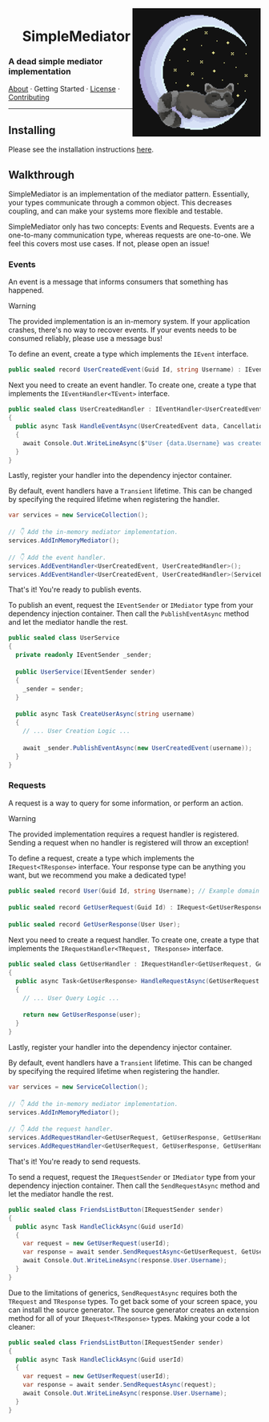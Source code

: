 <img align="right" width="256" height="256" src="Assets/Logo.png">

<div id="user-content-toc">
  <ul align="center" style="list-style: none;">
    <summary>
      <h1>SimpleMediator</h1>
    </summary>
  </ul>
</div>

### A dead simple mediator implementation

[About](readme.md) · Getting Started · [License](license.txt) · [Contributing](contributing.md)

---

## Installing

Please see the installation instructions [here](readme.md#Installing).

## Walkthrough

SimpleMediator is an implementation of the mediator pattern.
Essentially, your types communicate through a common object.
This decreases coupling, and can make your systems more flexible and testable.

SimpleMediator only has two concepts: Events and Requests.
Events are a one-to-many communication type, whereas requests are one-to-one.
We feel this covers most use cases. If not, please open an issue!

### Events

An event is a message that informs consumers that something has happened.

> [!WARNING]
> The provided implementation is an in-memory system.
> If your application crashes, there's no way to recover events.
> If your events needs to be consumed reliably, please use a message bus!

To define an event, create a type which implements the `IEvent` interface.

```csharp
public sealed record UserCreatedEvent(Guid Id, string Username) : IEvent;
```

Next you need to create an event handler.
To create one, create a type that implements the `IEventHandler<TEvent>` interface.

```csharp
public sealed class UserCreatedHandler : IEventHandler<UserCreatedEvent>
{
  public async Task HandleEventAsync(UserCreatedEvent data, CancellationToken _)
  {
    await Console.Out.WriteLineAsync($"User {data.Username} was created");
  }
}
```

Lastly, register your handler into the dependency injector container.

By default, event handlers have a `Transient` lifetime.
This can be changed by specifying the required lifetime when registering the handler.

```csharp
var services = new ServiceCollection();

// 👇 Add the in-memory mediator implementation.
services.AddInMemoryMediator();

// 👇 Add the event handler.
services.AddEventHandler<UserCreatedEvent, UserCreatedHandler>();
services.AddEventHandler<UserCreatedEvent, UserCreatedHandler>(ServiceLifetime.Scoped); // Custom lifetime
```

That's it! You're ready to publish events.

To publish an event, request the `IEventSender` or `IMediator` type from your dependency injection container.
Then call the `PublishEventAsync` method and let the mediator handle the rest.

```csharp
public sealed class UserService
{
  private readonly IEventSender _sender;

  public UserService(IEventSender sender)
  {
    _sender = sender;
  }

  public async Task CreateUserAsync(string username)
  {
    // ... User Creation Logic ...

    await _sender.PublishEventAsync(new UserCreatedEvent(username));
  }
}
```

### Requests

A request is a way to query for some information, or perform an action.

> [!WARNING]
> The provided implementation requires a request handler is registered.
> Sending a request when no handler is registered will throw an exception!

To define a request, create a type which implements the `IRequest<TResponse>` interface.
Your response type can be anything you want, but we recommend you make a dedicated type!

```csharp
public sealed record User(Guid Id, string Username); // Example domain model

public sealed record GetUserRequest(Guid Id) : IRequest<GetUserResponse>;

public sealed record GetUserResponse(User User);
```

Next you need to create a request handler.
To create one, create a type that implements the `IRequestHandler<TRequest, TResponse>` interface.

```csharp
public sealed class GetUserHandler : IRequestHandler<GetUserRequest, GetUserResponse>
{
  public async Task<GetUserResponse> HandleRequestAsync(GetUserRequest request, CancellationToken _)
  {
    // ... User Query Logic ...

    return new GetUserResponse(user);
  }
}
```

Lastly, register your handler into the dependency injector container.

By default, event handlers have a `Transient` lifetime.
This can be changed by specifying the required lifetime when registering the handler.

```csharp
var services = new ServiceCollection();

// 👇 Add the in-memory mediator implementation.
services.AddInMemoryMediator();

// 👇 Add the request handler.
services.AddRequestHandler<GetUserRequest, GetUserResponse, GetUserHandler>();
services.AddRequestHandler<GetUserRequest, GetUserResponse, GetUserHandler>(ServiceLifetime.Scoped); // Custom lifetime
```

That's it! You're ready to send requests.

To send a request, request the `IRequestSender` or `IMediator` type from your dependency injection container.
Then call the `SendRequestAsync` method and let the mediator handle the rest.

```csharp
public sealed class FriendsListButton(IRequestSender sender)
{
  public async Task HandleClickAsync(Guid userId)
  {
    var request = new GetUserRequest(userId);
    var response = await sender.SendRequestAsync<GetUserRequest, GetUserResponse>(request);
    await Console.Out.WriteLineAsync(response.User.Username);
  }
}
```

Due to the limitations of generics, `SendRequestAsync` requires both the `TRequest` and `TResponse` types.
To get back some of your screen space, you can install the source generator.
The source generator creates an extension method for all of your `IRequest<TResponse>` types.
Making your code a lot cleaner:

```csharp
public sealed class FriendsListButton(IRequestSender sender)
{
  public async Task HandleClickAsync(Guid userId)
  {
    var request = new GetUserRequest(userId);
    var response = await sender.SendRequestAsync(request);
    await Console.Out.WriteLineAsync(response.User.Username);
  }
}
```
